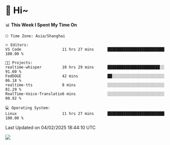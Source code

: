 # 👋 Hi~

<!--START_SECTION:waka-->
📊 **This Week I Spent My Time On** 

```text
🕑︎ Time Zone: Asia/Shanghai

🔥 Editors: 
VS Code                  11 hrs 27 mins      █████████████████████████   100.00 % 

🐱‍💻 Projects: 
realtime-whisper         10 hrs 29 mins      ███████████████████████░░   91.60 % 
FedDOGE                  42 mins             ██░░░░░░░░░░░░░░░░░░░░░░░   06.18 % 
realtime-tts             8 mins              ░░░░░░░░░░░░░░░░░░░░░░░░░   01.29 % 
RealTime-Voice-Translatio6 mins              ░░░░░░░░░░░░░░░░░░░░░░░░░   00.92 % 

💻 Operating System: 
Linux                    11 hrs 27 mins      █████████████████████████   100.00 % 
```


 Last Updated on 04/02/2025 18:44:10 UTC
<!--END_SECTION:waka-->

![](https://komarev.com/ghpvc/?username=lvdongyi&label=Profile%20views&color=0e75b6&style=flat)

<!---
lvdongyi/lvdongyi is a ✨ special ✨ repository because its `README.md` (this file) appears on your GitHub profile.
You can click the Preview link to take a look at your changes.
--->
